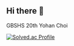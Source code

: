 ## Hi there 👋

GBSHS 20th Yohan Choi

[![Solved.ac Profile]([http://mazassumnida.wtf/api/v2/generate_badge?boj=l_hopital)](https://solved.ac/l_hopital)

<!--
**lhopital54/lhopital54** is a ✨ _special_ ✨ repository because its `README.md` (this file) appears on your GitHub profile.

Here are some ideas to get you started:

- 🔭 I’m currently working on ...
- 🌱 I’m currently learning ...
- 👯 I’m looking to collaborate on ...
- 🤔 I’m looking for help with ...
- 💬 Ask me about ...
- 📫 How to reach me: ...
- 😄 Pronouns: ...
- ⚡ Fun fact: ...
-->
